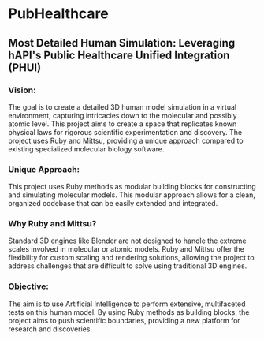 # PubHealthcare
## Most Detailed Human Simulation: Leveraging hAPI's Public Healthcare Unified Integration (PHUI)

### Vision:

The goal is to create a detailed 3D human model simulation in a virtual environment,
capturing intricacies down to the molecular and possibly atomic level. This project aims to create a space that replicates known physical laws for rigorous scientific experimentation and discovery. The project uses Ruby and Mittsu,
providing a unique approach compared to existing specialized molecular biology software.

### Unique Approach:

This project uses Ruby methods as modular building blocks for constructing and simulating molecular models. This modular approach allows for a clean,
organized codebase that can be easily extended and integrated.

### Why Ruby and Mittsu?

Standard 3D engines like Blender are not designed to handle the extreme scales involved in molecular or atomic models. Ruby and Mittsu offer the flexibility for custom scaling and rendering solutions,
allowing the project to address challenges that are difficult to solve using traditional 3D engines.

### Objective:

The aim is to use Artificial Intelligence to perform extensive,
multifaceted tests on this human model. By using Ruby methods as building blocks,
the project aims to push scientific boundaries,
providing a new platform for research and discoveries.